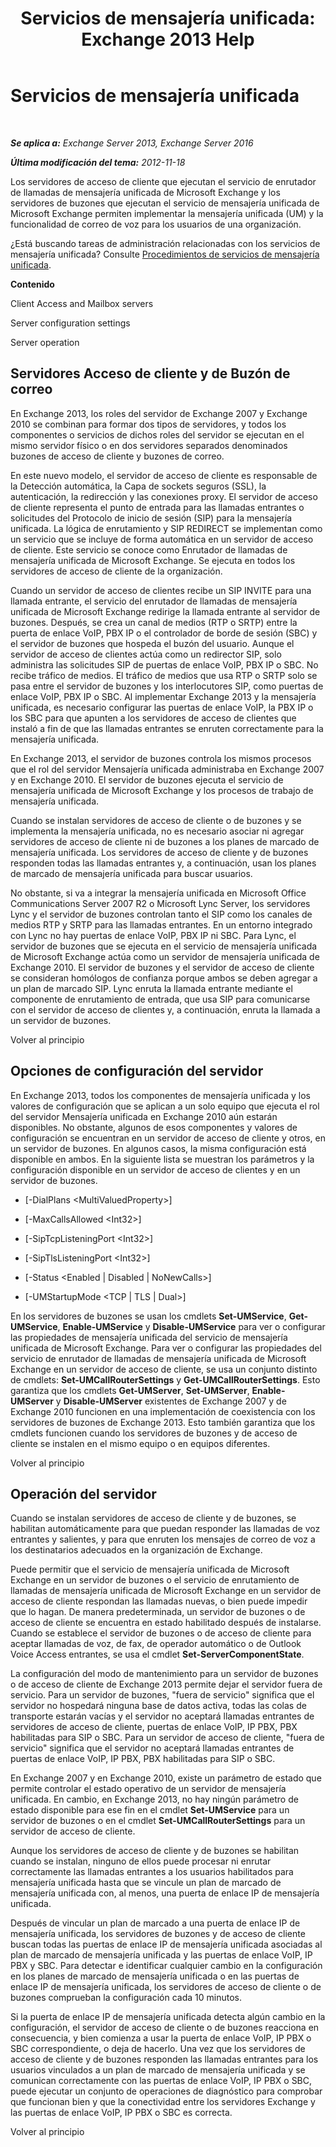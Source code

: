 ﻿---
title: 'Servicios de mensajería unificada: Exchange 2013 Help'
TOCTitle: Servicios de mensajería unificada
ms:assetid: f36835f2-1e5f-4e5a-88bc-0672af1e3498
ms:mtpsurl: https://technet.microsoft.com/es-es/library/Bb125191(v=EXCHG.150)
ms:contentKeyID: 50556911
ms.date: 05/22/2018
mtps_version: v=EXCHG.150
ms.translationtype: MT
---

# Servicios de mensajería unificada

 

_**Se aplica a:** Exchange Server 2013, Exchange Server 2016_

_**Última modificación del tema:** 2012-11-18_

Los servidores de acceso de cliente que ejecutan el servicio de enrutador de llamadas de mensajería unificada de Microsoft Exchange y los servidores de buzones que ejecutan el servicio de mensajería unificada de Microsoft Exchange permiten implementar la mensajería unificada (UM) y la funcionalidad de correo de voz para los usuarios de una organización.

¿Está buscando tareas de administración relacionadas con los servicios de mensajería unificada? Consulte [Procedimientos de servicios de mensajería unificada](um-services-procedures-exchange-2013-help.md).

**Contenido**

Client Access and Mailbox servers

Server configuration settings

Server operation

## Servidores Acceso de cliente y de Buzón de correo

En Exchange 2013, los roles del servidor de Exchange 2007 y Exchange 2010 se combinan para formar dos tipos de servidores, y todos los componentes o servicios de dichos roles del servidor se ejecutan en el mismo servidor físico o en dos servidores separados denominados buzones de acceso de cliente y buzones de correo.

En este nuevo modelo, el servidor de acceso de cliente es responsable de la Detección automática, la Capa de sockets seguros (SSL), la autenticación, la redirección y las conexiones proxy. El servidor de acceso de cliente representa el punto de entrada para las llamadas entrantes o solicitudes del Protocolo de inicio de sesión (SIP) para la mensajería unificada. La lógica de enrutamiento y SIP REDIRECT se implementan como un servicio que se incluye de forma automática en un servidor de acceso de cliente. Este servicio se conoce como Enrutador de llamadas de mensajería unificada de Microsoft Exchange. Se ejecuta en todos los servidores de acceso de cliente de la organización.

Cuando un servidor de acceso de clientes recibe un SIP INVITE para una llamada entrante, el servicio del enrutador de llamadas de mensajería unificada de Microsoft Exchange redirige la llamada entrante al servidor de buzones. Después, se crea un canal de medios (RTP o SRTP) entre la puerta de enlace VoIP, PBX IP o el controlador de borde de sesión (SBC) y el servidor de buzones que hospeda el buzón del usuario. Aunque el servidor de acceso de clientes actúa como un redirector SIP, solo administra las solicitudes SIP de puertas de enlace VoIP, PBX IP o SBC. No recibe tráfico de medios. El tráfico de medios que usa RTP o SRTP solo se pasa entre el servidor de buzones y los interlocutores SIP, como puertas de enlace VoIP, PBX IP o SBC. Al implementar Exchange 2013 y la mensajería unificada, es necesario configurar las puertas de enlace VoIP, la PBX IP o los SBC para que apunten a los servidores de acceso de clientes que instaló a fin de que las llamadas entrantes se enruten correctamente para la mensajería unificada.

En Exchange 2013, el servidor de buzones controla los mismos procesos que el rol del servidor Mensajería unificada administraba en Exchange 2007 y en Exchange 2010. El servidor de buzones ejecuta el servicio de mensajería unificada de Microsoft Exchange y los procesos de trabajo de mensajería unificada.

Cuando se instalan servidores de acceso de cliente o de buzones y se implementa la mensajería unificada, no es necesario asociar ni agregar servidores de acceso de cliente ni de buzones a los planes de marcado de mensajería unificada. Los servidores de acceso de cliente y de buzones responden todas las llamadas entrantes y, a continuación, usan los planes de marcado de mensajería unificada para buscar usuarios.

No obstante, si va a integrar la mensajería unificada en Microsoft Office Communications Server 2007 R2 o Microsoft Lync Server, los servidores Lync y el servidor de buzones controlan tanto el SIP como los canales de medios RTP y SRTP para las llamadas entrantes. En un entorno integrado con Lync no hay puertas de enlace VoIP, PBX IP ni SBC. Para Lync, el servidor de buzones que se ejecuta en el servicio de mensajería unificada de Microsoft Exchange actúa como un servidor de mensajería unificada de Exchange 2010. El servidor de buzones y el servidor de acceso de cliente se consideran homólogos de confianza porque ambos se deben agregar a un plan de marcado SIP. Lync enruta la llamada entrante mediante el componente de enrutamiento de entrada, que usa SIP para comunicarse con el servidor de acceso de clientes y, a continuación, enruta la llamada a un servidor de buzones.

Volver al principio

## Opciones de configuración del servidor

En Exchange 2013, todos los componentes de mensajería unificada y los valores de configuración que se aplican a un solo equipo que ejecuta el rol del servidor Mensajería unificada en Exchange 2010 aún estarán disponibles. No obstante, algunos de esos componentes y valores de configuración se encuentran en un servidor de acceso de cliente y otros, en un servidor de buzones. En algunos casos, la misma configuración está disponible en ambos. En la siguiente lista se muestran los parámetros y la configuración disponible en un servidor de acceso de clientes y en un servidor de buzones.

  - \[-DialPlans \<MultiValuedProperty\>\]

  - \[-MaxCallsAllowed \<Int32\>\]

  - \[-SipTcpListeningPort \<Int32\>\]

  - \[-SipTlsListeningPort \<Int32\>\]

  - \[-Status \<Enabled | Disabled | NoNewCalls\>\]

  - \[-UMStartupMode \<TCP | TLS | Dual\>\]

En los servidores de buzones se usan los cmdlets **Set-UMService**, **Get-UMService**, **Enable-UMService** y **Disable-UMService** para ver o configurar las propiedades de mensajería unificada del servicio de mensajería unificada de Microsoft Exchange. Para ver o configurar las propiedades del servicio de enrutador de llamadas de mensajería unificada de Microsoft Exchange en un servidor de acceso de cliente, se usa un conjunto distinto de cmdlets: **Set-UMCallRouterSettings** y **Get-UMCallRouterSettings**. Esto garantiza que los cmdlets **Get-UMServer**, **Set-UMServer**, **Enable-UMServer** y **Disable-UMServer** existentes de Exchange 2007 y de Exchange 2010 funcionen en una implementación de coexistencia con los servidores de buzones de Exchange 2013. Esto también garantiza que los cmdlets funcionen cuando los servidores de buzones y de acceso de cliente se instalen en el mismo equipo o en equipos diferentes.

Volver al principio

## Operación del servidor

Cuando se instalan servidores de acceso de cliente y de buzones, se habilitan automáticamente para que puedan responder las llamadas de voz entrantes y salientes, y para que enruten los mensajes de correo de voz a los destinatarios adecuados en la organización de Exchange.

Puede permitir que el servicio de mensajería unificada de Microsoft Exchange en un servidor de buzones o el servicio de enrutamiento de llamadas de mensajería unificada de Microsoft Exchange en un servidor de acceso de cliente respondan las llamadas nuevas, o bien puede impedir que lo hagan. De manera predeterminada, un servidor de buzones o de acceso de cliente se encuentra en estado habilitado después de instalarse. Cuando se establece el servidor de buzones o de acceso de cliente para aceptar llamadas de voz, de fax, de operador automático o de Outlook Voice Access entrantes, se usa el cmdlet **Set-ServerComponentState**.

La configuración del modo de mantenimiento para un servidor de buzones o de acceso de cliente de Exchange 2013 permite dejar el servidor fuera de servicio. Para un servidor de buzones, "fuera de servicio" significa que el servidor no hospedará ninguna base de datos activa, todas las colas de transporte estarán vacías y el servidor no aceptará llamadas entrantes de servidores de acceso de cliente, puertas de enlace VoIP, IP PBX, PBX habilitadas para SIP o SBC. Para un servidor de acceso de cliente, "fuera de servicio" significa que el servidor no aceptará llamadas entrantes de puertas de enlace VoIP, IP PBX, PBX habilitadas para SIP o SBC.

En Exchange 2007 y en Exchange 2010, existe un parámetro de estado que permite controlar el estado operativo de un servidor de mensajería unificada. En cambio, en Exchange 2013, no hay ningún parámetro de estado disponible para ese fin en el cmdlet **Set-UMService** para un servidor de buzones o en el cmdlet **Set-UMCallRouterSettings** para un servidor de acceso de cliente.

Aunque los servidores de acceso de cliente y de buzones se habilitan cuando se instalan, ninguno de ellos puede procesar ni enrutar correctamente las llamadas entrantes a los usuarios habilitados para mensajería unificada hasta que se vincule un plan de marcado de mensajería unificada con, al menos, una puerta de enlace IP de mensajería unificada.

Después de vincular un plan de marcado a una puerta de enlace IP de mensajería unificada, los servidores de buzones y de acceso de cliente buscan todas las puertas de enlace IP de mensajería unificada asociadas al plan de marcado de mensajería unificada y las puertas de enlace VoIP, IP PBX y SBC. Para detectar e identificar cualquier cambio en la configuración en los planes de marcado de mensajería unificada o en las puertas de enlace IP de mensajería unificada, los servidores de acceso de cliente o de buzones comprueban la configuración cada 10 minutos.

Si la puerta de enlace IP de mensajería unificada detecta algún cambio en la configuración, el servidor de acceso de cliente o de buzones reacciona en consecuencia, y bien comienza a usar la puerta de enlace VoIP, IP PBX o SBC correspondiente, o deja de hacerlo. Una vez que los servidores de acceso de cliente y de buzones responden las llamadas entrantes para los usuarios vinculados a un plan de marcado de mensajería unificada y se comunican correctamente con las puertas de enlace VoIP, IP PBX o SBC, puede ejecutar un conjunto de operaciones de diagnóstico para comprobar que funcionan bien y que la conectividad entre los servidores Exchange y las puertas de enlace VoIP, IP PBX o SBC es correcta.

Volver al principio

